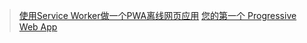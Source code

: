 > [使用Service Worker做一个PWA离线网页应用](https://fed.renren.com/2017/10/04/service-worker/)
> [您的第一个 Progressive Web App](https://developers.google.com/web/fundamentals/codelabs/your-first-pwapp/?hl=zh-cn)
